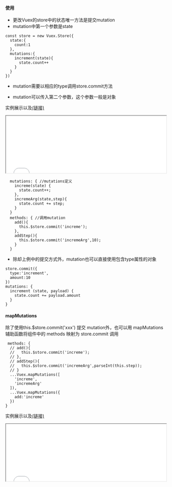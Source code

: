 #### 使用
+ 更改Vuex的store中的状态唯一方法是提交mutation
+ mutation中第一个参数是state

```
const store = new Vuex.Store({
  state:{
    count:1
  },
  mutations:{
    increment(state){
      state.count++
    }
  }
})
```

+ mutation需要以相应的type调用store.commit方法

+ mutation可以传入第二个参数，这个参数一般是对象


实例展示以及[(链接)](https://ybonest.github.io/vuex-note/vuexexample/example.5/index.html)
<iframe style="overflow:hidden;height:180px;width:100%" class="yboflag" src="vuexexample/example.5/index.html"></iframe>


```
  mutations: { //mutations定义
    increme(state) {
      state.count++;
    },
    incremeArg(state,step){
      state.count += step;
    }
  }
  methods: { //调用mutation
    add(){
      this.$store.commit('increme');
    },
    addStep(){
      this.$store.commit('incremeArg',10);
    }
  }
```

+ 除却上例中的提交方式外，mutation也可以直接使用包含type属性的对象

```
store.commit({
  type:'increment',
  amount:10
})
mutations: {
  increment (state, payload) {
    state.count += payload.amount
  }
}
```

#### mapMutations

除了使用this.$store.commit('xxx') 提交 mutation外，也可以用 mapMutations 辅助函数将组件中的 methods 映射为 store.commit 调用
```
 methods: {
  // add(){
  //   this.$store.commit('increme');
  // },
  // addStep(){
  //   this.$store.commit('incremeArg',parseInt(this.step));
  // }
  ...Vuex.mapMutations([
    'increme',
    'incremeArg'
  ]),
  ...Vuex.mapMutations({
    add:'increme'
  })
}
```

实例展示以及[(链接)](https://ybonest.github.io/vuex-note/vuexexample/example.6/index.html)
<iframe style="overflow:hidden;height:180px;width:100%" class="yboflag" src="vuexexample/example.6/index.html"></iframe>